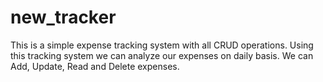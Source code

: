# new_tracker
This is a simple expense tracking system with all CRUD operations. Using this tracking system we can analyze our expenses on daily basis.
We can Add, Update, Read and Delete expenses.
